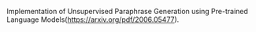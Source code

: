 Implementation of Unsupervised Paraphrase Generation using Pre-trained Language Models(https://arxiv.org/pdf/2006.05477).
